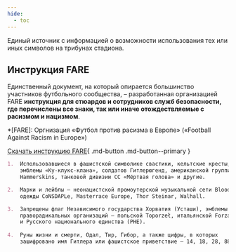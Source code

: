 ```yaml
---
hide:
  - toc
---
```


Единый источник с информацией о возможности использования тех или иных символов на трибунах стадиона. 

## Инструкция FARE

Единственный документ, на который опирается большинство участников футбольного сообщества, – разработанная организацией FARE **инструкция для стюардов и сотрудников служб безопасности, где перечислены все знаки, так или иначе отождествляемые с расизмом и нацизмом**.

*[FARE]: Оргнизация «Футбол против расизма в Европе» («Football Against Racism in Europe»)

[Скачать инструкцию FARE](..../assets/files/FARE_2018.pdf){ .md-button .md-button--primary }

``` markdown title="Основные запрещенные символы из инструкции"
1.  Использовавшиеся в фашистской символике свастики, кельтские кресты, 
    эмблемы «Ку-клукс-клана», солдатов Гитлерюгенд, американской группировки 
    Hammerskins, танковой дивизии СС «Мёртвая голова» и другие. 

2.  Марки и лейблы — неонацистской промоутерской музыкальной сети Blood & Honour, 
    одежды CoNSDAPLe, Masterrace Europe, Thor Steinar, Walhall.

3.  Запрещены флаг Независимого государства Хорватия (Усташи), эмблемы 
    праворадикальных организаций — польской Toporzeł, итальянской Forza Nuova 
    и Русского национального единства (РНЕ).
    
4.  Руны жизни и смерти, Одал, Тир, Гибор, а также цифры, в которых 
    зашифровано имя Гитлера или фашистское приветствие – 14, 18, 28, 88.
```



 




